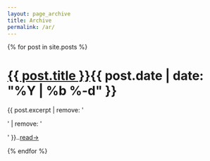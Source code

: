 ```yaml
---
layout: page_archive
title: Archive
permalink: /ar/
---
```


{% for post in site.posts %}
  <div id="post">
  <h1><a href="{{ post.url | prepend: site.url }}">{{ post.title }}</a><time class="date">{{ post.date | date: "%Y | %b %-d" }}</time></h1>
  <p>{{ post.excerpt | remove: '<p>' | remove: '</p>' }}..<a class="continue" href="{{ post.url | prepend: site.url }}">read&rarr;</a></p>
  <div class="empty_space_20"></div>
  </div>
{% endfor %}
